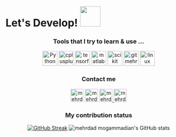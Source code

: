 <h1> Let's Develop! 
<img src='https://user-images.githubusercontent.com/5713670/87202985-820dcb80-c2b6-11ea-9f56-7ec461c497c3.gif' width='55'>
</h1>

<div align="center">
<h3> Tools that I try to learn & use ... </h3>
<img title="Python" alt="Python mehrdad mohammadian" src="https://raw.githubusercontent.com/mehrdad-dev/mehrdad-dev/main/python.svg" width="40" height="40" />
<img alt="cplusplus mehrdad mohammadian" src="https://raw.githubusercontent.com/mehrdad-dev/mehrdad-dev/main/cplusplus.svg" width="40" height="40"/>	
<img alt="tensorflow mehrdad mohammadian" src="https://raw.githubusercontent.com/mehrdad-dev/mehrdad-dev/main/tensorflow.svg" width="40" height="40"/>	
<img alt="matlab mehrdad mohammadian" src="https://raw.githubusercontent.com/mehrdad-dev/mehrdad-dev/main/matlab.png" width="40" height="40"/>	
<img alt="scikit learn mehrdad mohammadian" src="https://raw.githubusercontent.com/mehrdad-dev/mehrdad-dev/main/sklearn.svg" width="40" height="40"/>	
<img alt="git mehrdad mohammadian" src="https://raw.githubusercontent.com/mehrdad-dev/mehrdad-dev/main/git.svg" width="40" height="40"/>
<img title="linux" alt="linux mehrdad mohammadian" src="https://raw.githubusercontent.com/mehrdad-dev/mehrdad-dev/main/linux.svg" width="40" />
</div>

<div align="center">
<h3> Contact me </h3>
<a href="https://www.linkedin.com/in/mehrdad-mohammadian-/"> <img alt="mehrdad mohammadian linkedin" width="35px" src="https://raw.githubusercontent.com/mehrdad-dev/mehrdad-dev/main/linkedin.png" /></a>
<a href="https://www.instagram.com/mehrdad.dev"><img alt="mehrdad mohammadian instagram" width="35px" src="https://raw.githubusercontent.com/mehrdad-dev/mehrdad-dev/main/instagram.png" /></a>	
<a href="https://twitter.com/mehrdad_dev"> <img alt="mehrdad mohammadian twitter" width="35px" src="https://raw.githubusercontent.com/mehrdad-dev/mehrdad-dev/main/twitter.png" /> </a> 
<a href="https://mehrdad-dev.ir"><img alt="mehrdad mohammadian pesonal website resume cv" width="35px" src="https://raw.githubusercontent.com/mehrdad-dev/mehrdad-dev/main/website.png" /></a>	 
</div>

<div align="center">
<h3> My contribution status </h3>
  
[![GitHub Streak](https://github-readme-streak-stats.herokuapp.com?user=mehrdad-dev&hide_border=true&fire=DD2727)](https://git.io/streak-stats)
![mehrdad mogammadian's GitHub stats](https://github-readme-stats.vercel.app/api?username=mehrdad-dev&show_icons=true&theme=flag-india&border_radius=25)
</div>

